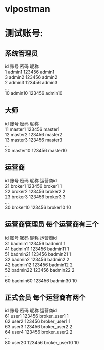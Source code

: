 # vlpostman

# 测试账号:

## 系统管理员  
   id       账号               密码      昵称   
   1      admin1             123456   admin1  
   3      admin2             123456   admin2  
   2      admin3             123456   admin3  
    ...   
   10     admin10            123456   admin10  

## 大师  
   id    账号                 密码       昵称  
   11    master1             123456    master1  
   12    master2             123456    master2    
   13    master3             123456    master3    
    ...    
   20    master10            123456    master10    
   
## 运营商  
   id      账号               密码       昵称       运营商id  
   21     broker1           123456    broker1       1  
   22     broker2           123456    broker2       2  
   23     broker3           123456    broker3       3  
    ...    
   30     broker10           123456   broker10      10  

## 运营商管理员  每个运营商有三个
   id      账号              密码       昵称        运营商id  
   31      badmin1           123456    badmin1         1  
   41      badmin11          123456    badmin11        1  
   51      badmin21          123456    badmin21        1   
   32      badmin2           123456    badmin2         2  
   42      badmin12          123456    badmin12        2  
   52      badmin22          123456    badmin22        2  
   ...    
   60      badmin60          123456    badmin30        10  
## 正式会员    每个运营商有两个
   id      账号               密码       昵称          运营商id  
   61     user1             123456    broker_user1     1  
   62     user2             123456    broker_user1     1  
   63     user3             123456    broker_user2     2  
   64     user4             123456    broker_user2     2  
    ...  
   80     user20            123456    broker_user10    10  
    
